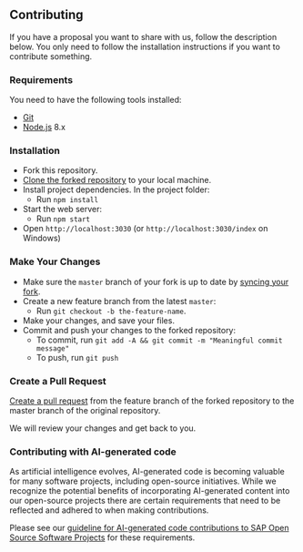 ## Contributing

If you have a proposal you want to share with us, follow the description below. You only need to follow the installation instructions if you want to contribute something.

### Requirements

You need to have the following tools installed:

- [Git](https://git-scm.com)
- [Node.js](https://nodejs.org) 8.x

### Installation
- Fork this repository.
- [Clone the forked repository](https://help.github.com/articles/cloning-a-repository/) to your local machine.
- Install project dependencies. In the project folder:
	- Run `npm install`
- Start the web server:
	- Run `npm start`
- Open `http://localhost:3030` (or `http://localhost:3030/index` on Windows)

### Make Your Changes
- Make sure the `master` branch of your fork is up to date by [syncing your fork](https://help.github.com/articles/syncing-a-fork/). 
- Create a new feature branch from the latest `master`:
	- Run `git checkout -b the-feature-name`.
- Make your changes, and save your files.
- Commit and push your changes to the forked repository:
	- To commit, run `git add -A && git commit -m "Meaningful commit message"`
	- To push, run `git push`

### Create a Pull Request
[Create a pull request](https://help.github.com/articles/creating-a-pull-request) from the feature branch of the forked repository to the master branch of the original repository.

We will review your changes and get back to you.

### Contributing with AI-generated code
As artificial intelligence evolves, AI-generated code is becoming valuable for many software projects, including open-source initiatives. While we recognize the potential benefits of incorporating AI-generated content into our open-source projects there are certain requirements that need to be reflected and adhered to when making contributions.

Please see our [guideline for AI-generated code contributions to SAP Open Source Software Projects](https://github.com/SAP/.github/blob/main/CONTRIBUTING_USING_GENAI.md) for these requirements.
